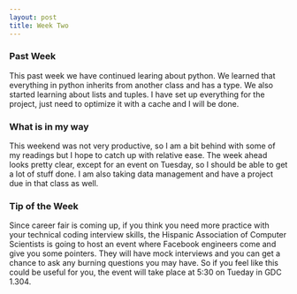 ```yaml
---
layout: post
title: Week Two
---
```


### Past Week
This past week we have continued learing about python. We learned that everything in python inherits from another class and has a type. We also started learning about lists and tuples. I have set up everything for the project, just need to optimize it with a cache and I will be done. 

### What is in my way
This weekend was not very productive, so I am a bit behind with some of my readings but I hope to catch up with relative ease. The week ahead looks pretty clear, except for an event on Tuesday, so I should be able to get a lot of stuff done. I am also taking data management and have a project due in that class as well. 

### Tip of the Week
Since career fair is coming up, if you think you need more practice with your technical coding interview skills, the Hispanic Association of Computer Scientists is going to host an event where Facebook engineers come and give you some pointers. They will have mock interviews and you can get a chance to ask any burning questions you may have. So if you feel like this could be useful for you, the event will take place at 5:30 on Tueday in GDC 1.304. 

